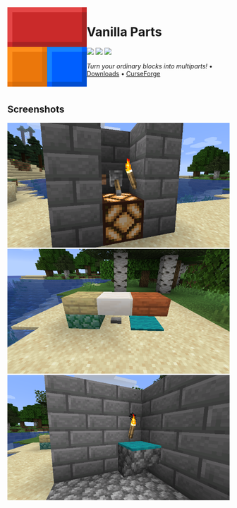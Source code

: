 <img src="icon.png" align="left" width="180px"/>

# Vanilla Parts

[![](https://img.shields.io/github/license/Juuxel/VanillaParts.svg)](LICENSE) [![](https://img.shields.io/github/release/Juuxel/VanillaParts.svg)](https://github.com/Juuxel/VanillaParts/releases) ![](https://img.shields.io/badge/minecraft-1.14.4-blueviolet.svg)

*Turn your ordinary blocks into multiparts!* • [Downloads](https://github.com/Juuxel/VanillaParts/releases) • [CurseForge](https://curseforge.com/minecraft/mc-mods/vanilla-parts)

<p>&nbsp;</p>

## Screenshots
![](screenshots/redstone.png)
![](screenshots/slabs.png)
![](screenshots/carpet.png)
